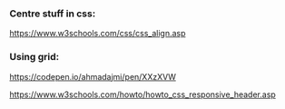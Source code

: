 ### Centre stuff in css:
https://www.w3schools.com/css/css_align.asp

### Using grid:
https://codepen.io/ahmadajmi/pen/XXzXVW

https://www.w3schools.com/howto/howto_css_responsive_header.asp
